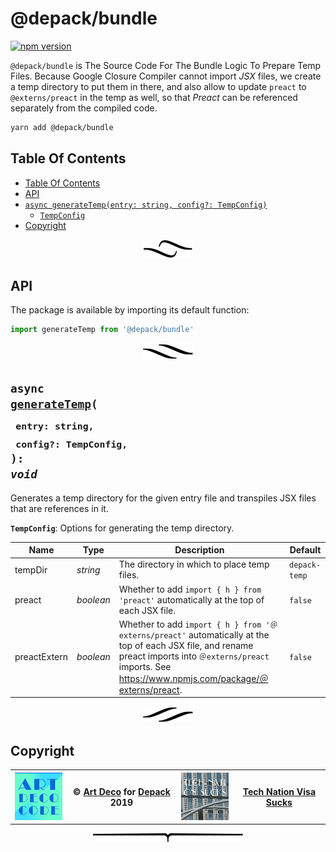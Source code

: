 # @depack/bundle

[![npm version](https://badge.fury.io/js/%40depack%2Fbundle.svg)](https://npmjs.org/package/@depack/bundle)

`@depack/bundle` is The Source Code For The Bundle Logic To Prepare Temp Files. Because Google Closure Compiler cannot import _JSX_ files, we create a temp directory to put them in there, and also allow to update `preact` to `@externs/preact` in the temp as well, so that _Preact_ can be referenced separately from the compiled code.

```sh
yarn add @depack/bundle
```

## Table Of Contents

- [Table Of Contents](#table-of-contents)
- [API](#api)
- [`async generateTemp(entry: string, config?: TempConfig)`](#async-generatetempentry-stringconfig-tempconfig-void)
  * [`TempConfig`](#type-tempconfig)
- [Copyright](#copyright)

<p align="center"><a href="#table-of-contents">
  <img src="/.documentary/section-breaks/0.svg?sanitize=true">
</a></p>

## API

The package is available by importing its default function:

```js
import generateTemp from '@depack/bundle'
```

<p align="center"><a href="#table-of-contents">
  <img src="/.documentary/section-breaks/1.svg?sanitize=true">
</a></p>

## <code>async <ins>generateTemp</ins>(</code><sub><br/>&nbsp;&nbsp;`entry: string,`<br/>&nbsp;&nbsp;`config?: TempConfig,`<br/></sub><code>): <i>void</i></code>

Generates a temp directory for the given entry file and transpiles JSX files that are references in it.

__<a name="type-tempconfig">`TempConfig`</a>__: Options for generating the temp directory.

|     Name     |       Type       |                                                                                                 Description                                                                                                  |    Default    |
| ------------ | ---------------- | ------------------------------------------------------------------------------------------------------------------------------------------------------------------------------------------------------------ | ------------- |
| tempDir      | <em>string</em>  | The directory in which to place temp files.                                                                                                                                                                  | `depack-temp` |
| preact       | <em>boolean</em> | Whether to add `import { h } from 'preact'` automatically at the top of each JSX file.                                                                                                                       | `false`       |
| preactExtern | <em>boolean</em> | Whether to add `import { h } from '＠externs/preact'` automatically at the top of each JSX file, and rename preact imports into `＠externs/preact` imports. See https://www.npmjs.com/package/＠externs/preact. | `false`       |

<p align="center"><a href="#table-of-contents">
  <img src="/.documentary/section-breaks/2.svg?sanitize=true">
</a></p>

## Copyright

<table>
  <tr>
    <th>
      <a href="https://artd.eco">
        <img width="100" src="https://raw.githubusercontent.com/wrote/wrote/master/images/artdeco.png"
          alt="Art Deco">
      </a>
    </th>
    <th>© <a href="https://artd.eco">Art Deco</a> for <a href="https://artd.eco/depack">Depack</a> 2019</th>
    <th>
      <a href="https://www.technation.sucks" title="Tech Nation Visa">
        <img width="100" src="https://raw.githubusercontent.com/idiocc/cookies/master/wiki/arch4.jpg"
          alt="Tech Nation Visa">
      </a>
    </th>
    <th><a href="https://www.technation.sucks">Tech Nation Visa Sucks</a></th>
  </tr>
</table>

<p align="center"><a href="#table-of-contents">
  <img src="/.documentary/section-breaks/-1.svg?sanitize=true">
</a></p>
